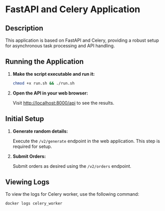 # FastAPI and Celery Application

## Description

This application is based on FastAPI and Celery, providing a robust setup for asynchronous task processing and API handling.

## Running the Application

1. **Make the script executable and run it:**

    ```bash
    chmod +x run.sh && ./run.sh
    ```

2. **Open the API in your web browser:**

    Visit [http://localhost:8000/api](http://localhost:8000/api) to see the results.

## Initial Setup

1. **Generate random details:**

    Execute the `/v2/generate` endpoint in the web application. This step is required for setup.

2. **Submit Orders:**

    Submit orders as desired using the `/v2/orders` endpoint.

## Viewing Logs

To view the logs for Celery worker, use the following command:

```bash
docker logs celery_worker
